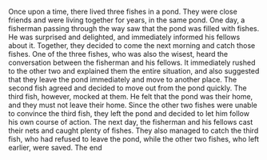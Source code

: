 Once upon a time, there lived three fishes in a pond. They were close friends and were living together for years, in the same pond.
One day, a fisherman passing through the way saw that the pond was filled with fishes.
He was surprised and delighted, and immediately informed his fellows about it. Together, they decided to come the next morning and catch those fishes.
One of the three fishes, who was also the wisest, heard the conversation between the fisherman and his fellows.
It immediately rushed to the other two and explained them the entire situation, and also suggested that they leave the pond immediately and move to another place.
The second fish agreed and decided to move out from the pond quickly.
The third fish, however, mocked at them. He felt that the pond was their home, and they must not leave their home.
Since the other two fishes were unable to convince the third fish, they left the pond and decided to let him follow his own course of action.
The next day, the fisherman and his fellows cast their nets and caught plenty of fishes. They also managed to catch the third fish, who had refused to leave the pond, while the other two fishes, who left earlier, were saved.
The end

